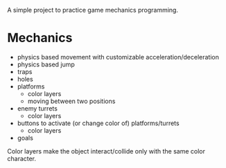 A simple project to practice game mechanics programming.

# Mechanics
- physics based movement with customizable acceleration/deceleration
- physics based jump
- traps
- holes
- platforms
   - color layers
   - moving between two positions
- enemy turrets
   - color layers
- buttons to activate (or change color of) platforms/turrets
  - color layers
- goals

Color layers make the object interact/collide only with the same color character.
